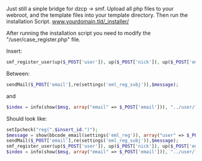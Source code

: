 Just still a sinple bridge for dzcp -> smf.
Upload all php files to your webroot, and the template files
into your template directory.
Then run the installation Script.
www.yourdomain.tld/_installer/

After running the installation script you need to modify the
"/user/case_register.php" file.

Insert:
```php
smf_register_user(up($_POST['user']), up($_POST['nick']), up($_POST['email']), $_POST['pwd']);
```
Between:
```php
sendMail($_POST['email'],re(settings('eml_reg_subj')),$message);
```
and
```php
$index = info(show($msg, array("email" => $_POST['email'])), "../user/?action=login");
```

Should look like:
```php
setIpcheck("reg(".$insert_id.")");
$message = show(bbcode_email(settings('eml_reg')), array("user" => $_POST['user'], "pwd" => $mkpwd));
sendMail($_POST['email'],re(settings('eml_reg_subj')),$message);
smf_register_user(up($_POST['user']), up($_POST['nick']), up($_POST['email']), $_POST['pwd']);
$index = info(show($msg, array("email" => $_POST['email'])), "../user/?action=login");
```

